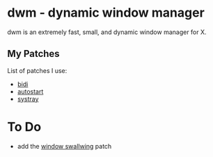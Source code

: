 # dwm - dynamic window manager

dwm is an extremely fast, small, and dynamic window manager for X.

## My Patches

List of patches I use:

- [bidi](https://dwm.suckless.org/patches/bidi/)
- [autostart](https://dwm.suckless.org/patches/autostart/)
- [systray](https://dwm.suckless.org/patches/systray/)

# To Do

- add the [window swallwing](https://dwm.suckless.org/patches/swallow/) patch
